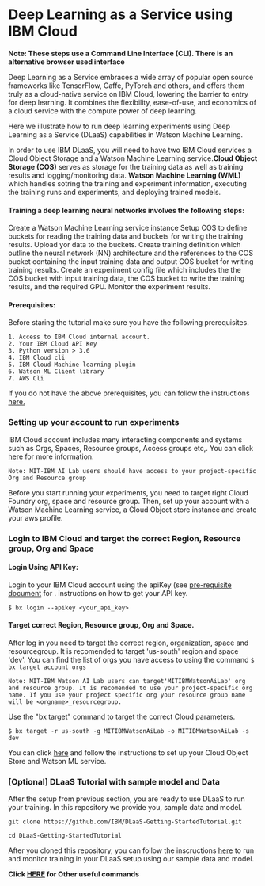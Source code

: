 # Deep Learning as a Service using IBM Cloud

**Note: These steps use a Command Line Interface (CLI). There is an alternative browser used interface** 

Deep Learning as a Service embraces a wide array of popular open source frameworks like TensorFlow, Caffe, PyTorch and others, and offers them truly as a cloud-native service on IBM Cloud, lowering the barrier to entry for deep learning. It combines the flexibility, ease-of-use, and economics of a cloud service with the compute power of deep learning. 

Here we illustrate how to run deep learning experiments using Deep Learning as a Service (DLaaS) capabilities in Watson Machine Learning.

In order to use IBM DLaaS, you will need to have two IBM Cloud services a Cloud Object Storage and a Watson Machine Learning service.**Cloud Object Storage (COS)** serves as storage for the training data as well as training results and logging/monitoring data. **Watson Machine Learning (WML)** which handles sotring the training and experiment information, executing the training runs and experiments, and deploying trained models.

#### Training a deep learning neural networks involves the following steps:

Create a Watson Machine Learning service instance
Setup COS to define buckets for reading the training data and buckets for writing the training results. Upload yor data to the buckets.
Create training definition which outline the neural network (NN) architecture and the references to the COS bucket containing the input training data and output COS bucket for writing training results.
Create an experiment config file which includes the the COS bucket with input training data, the COS bucket to write the training results, and the required GPU.
Monitor the experiment results.

#### Prerequisites:
Before staring the tutorial make sure you have the following prerequisites.

    1. Access to IBM Cloud internal account.
    2. Your IBM Cloud API Key
    3. Python version > 3.6 
    4. IBM Cloud cli 
    5. IBM Cloud Machine learning plugin
    6. Watson ML Client library
    7. AWS Cli

If you do not have the above prerequisites, you can follow the instructions [here.](https://github.com/nfairoza/DLaaS-Getting-StartedTutorial/blob/master/pre-req.md)

### Setting up your account to run experiments

IBM Cloud account includes many interacting components and systems such as Orgs, Spaces, Resource groups, Access groups etc,.
You can click [here](https://console.bluemix.net/docs/account/account_overview.html#overview) for more information. 

`Note: MIT-IBM AI Lab users should have access to your project-specific Org and Resource group`

Before you start running your experiments, you need to target right Cloud Foundry org, space and resource group. Then, set up your account with a Watson Machine Learning service, a Cloud Object store instance and create your aws profile.


### Login to IBM Cloud and target the correct Region, Resource group, Org and Space 

#### Login Using API Key:   
Login to your IBM Cloud account using the apiKey (see [pre-requisite document](https://github.com/nfairoza/DLaaS-Getting-StartedTutorial/blob/master/pre-req.md) for . instructions on how to get your API key.

```
$ bx login --apikey <your_api_key>
```

#### Target correct Region, Resource group, Org and Space.
After log in you need to target the correct region, organization, space and resourcegroup.
It is recomended to target 'us-south' region and space 'dev'.
You can find the list of orgs you have access to using the command `$ bx target account orgs`

`Note: MIT-IBM Watson AI Lab users can target'MITIBMWatsonAiLab' org and resource group. It is recomended to use your project-specific org name. If you use your project specific org your resource group name will be <orgname>_resourcegroup.`

Use the "bx target" command to target the correct Cloud parameters.
```
$ bx target -r us-south -g MITIBMWatsonAiLab -o MITIBMWatsonAiLab -s dev
```
You can click [here](https://github.com/nfairoza/DLaaS-Getting-StartedTutorial/master/onetimesetup.md) and follow the instructions to set up your Cloud Object Store and Watson ML service.

 
 ### [Optional] DLaaS Tutorial with sample model and Data
 
 After the setup from previous section, you are ready to use DLaaS to run your training.
 In this repository we provide you, sample data and model. 
```
git clone https://github.com/IBM/DLaaS-Getting-StartedTutorial.git

cd DLaaS-Getting-StartedTutorial
```
After you cloned this repository, you can follow the inscructions [here](https://github.com/nfairoza/DLaaS-Getting-StartedTutorial/blob/master/demo.md) to run and monitor training in your DLaaS setup using our sample data and model.


 **Click [HERE](https://github.com/mypublicorg/pytorch-cifar10-in-ibm-cloud/blob/master/usefulcommands.md)  for Other useful commands**
